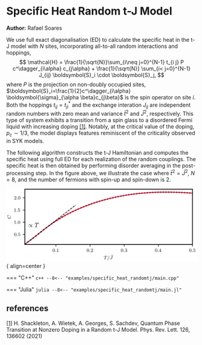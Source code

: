 # Specific Heat Random t-J Model

**Author:** Rafael Soares

We use full exact diagonalisation (ED) to calculate the specific heat in the t-J model with $N$ sites, incorporating all-to-all random interactions and hoppings,
$$
\mathcal{H} = \frac{1}{\sqrt{N}}\sum_{i\neq j=0}^{N-1} t_{i j} P c^\dagger_{i\alpha} c_{j\alpha} + \frac{1}{\sqrt{N}} \sum_{i< j=0}^{N-1} J_{ij} \boldsymbol{S}_i \cdot \boldsymbol{S}_j,
$$
where $P$ is the projection on non-doubly occupied sites, $\boldsymbol{S}_i=\frac{1}{2}c^\dagger_{i\alpha} \boldsymbol{\sigma}_{\alpha \beta}c_{j\beta}$ is the spin operator on site $i$. Both the hoppings $t_{ij}=t^\ast_{ji}$ and the exchange interation $J_{ij}$ are independent random numbers with zero mean and variance $\bar{t}^2$ and $\bar{J}^2$, respectively. This type of system exhibits a transition from a spin glass to a disordered Fermi liquid with increasing doping [[1]](#1). Notably, at the critical value of the doping, $p_c \sim1/3$, the model displays features reminiscent of the criticality observed in SYK models.

The following algorithm constructs the t-J Hamiltonian and computes the specific heat using full ED for each realization of the random couplings. The specific heat is then obtained by performing disorder averaging in the post-processing step. In the figure above, we illustrate the case where $\bar{t}^2 = \bar{J}^2$, $N=8$, and the number of fermions with spin-up and spin-down is $2$.


![Image title](../img/specific_heat_random_tj.png){ align=center }

=== "C++"
	```c++
	--8<-- "examples/specific_heat_randomtj/main.cpp"
	```

=== "Julia"
	```julia
	--8<-- "examples/specific_heat_randomtj/main.jl"
	```
	
## references
<a id="1" href="https://doi.org/10.1103/PhysRevLett.108.240401">[1]</a>
H. Shackleton, A. Wietek, A. Georges, S. Sachdev, Quantum Phase Transition at Nonzero Doping in a Random t-J Model. Phys. Rev. Lett. 126, 136602 (2021)
